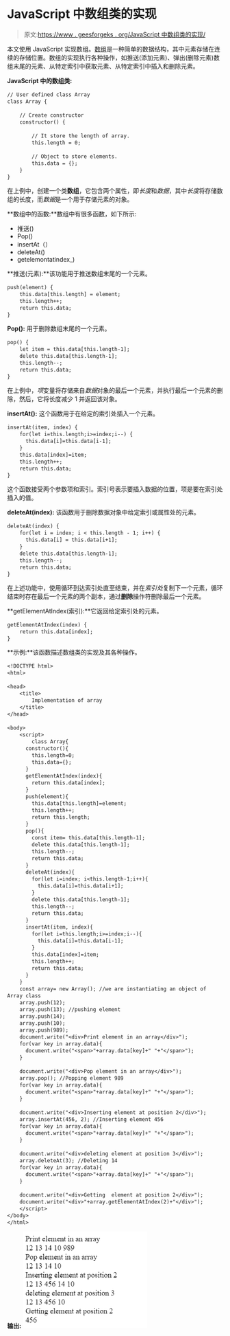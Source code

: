 # JavaScript 中数组类的实现

> 原文:[https://www . geesforgeks . org/JavaScript 中数组类的实现/](https://www.geeksforgeeks.org/implementation-of-array-class-in-javascript/)

本文使用 JavaScript 实现数组。[数组](https://www.geeksforgeeks.org/array-data-structure/)是一种简单的数据结构，其中元素存储在连续的存储位置。数组的实现执行各种操作，如推送(添加元素)、弹出(删除元素)数组末尾的元素、从特定索引中获取元素、从特定索引中插入和删除元素。

**JavaScript 中的数组类:**

```
// User defined class Array
class Array {

    // Create constructor
    constructor() {  

        // It store the length of array.
        this.length = 0; 

        // Object to store elements.
        this.data = {}; 
    }
}
```

在上例中，创建一个类**数组**，它包含两个属性，即*长度*和*数据*，其中*长度*将存储数组的长度，而*数据*是一个用于存储元素的对象。

**数组中的函数:**数组中有很多函数，如下所示:

*   推送()
*   Pop()
*   insertAt（）
*   deleteAt()
*   getelemontatindex_)

**推送(元素):**该功能用于推送数组末尾的一个元素。

```
push(element) {
    this.data[this.length] = element;
    this.length++;
    return this.data;
}
```

**Pop():** 用于删除数组末尾的一个元素。

```
pop() {
    let item = this.data[this.length-1];
    delete this.data[this.length-1];
    this.length--;
    return this.data;
}
```

在上例中，*项*变量将存储来自*数据*对象的最后一个元素，并执行最后一个元素的删除，然后，它将长度减少 1 并返回该对象。

**insertAt():** 这个函数用于在给定的索引处插入一个元素。

```
insertAt(item, index) {
    for(let i=this.length;i>=index;i--) {
      this.data[i]=this.data[i-1];
    }
    this.data[index]=item;
    this.length++; 
    return this.data;
}
```

这个函数接受两个参数项和索引。索引号表示要插入数据的位置，项是要在索引处插入的值。

**deleteAt(index):** 该函数用于删除数据对象中给定索引或属性处的元素。

```
deleteAt(index) {
    for(let i = index; i < this.length - 1; i++) {
      this.data[i] = this.data[i+1];
    }
    delete this.data[this.length-1];
    this.length--;
    return this.data;
}
```

在上述功能中，使用循环到达索引处直至结束，并在*索引处*复制下一个元素，循环结束时存在最后一个元素的两个副本，通过**删除**操作符删除最后一个元素。

**getElementAtIndex(索引):**它返回给定索引处的元素。

```
getElementAtIndex(index) {
    return this.data[index];
}
```

**示例:**该函数描述数组类的实现及其各种操作。

```
<!DOCTYPE html>
<html>

<head>
    <title>
        Implementation of array
    </title>
</head>

<body>
    <script>
        class Array{
      constructor(){
        this.length=0;
        this.data={};
      }
      getElementAtIndex(index){
        return this.data[index];
      }
      push(element){
        this.data[this.length]=element;
        this.length++;
        return this.length;
      }
      pop(){
        const item= this.data[this.length-1];
        delete this.data[this.length-1];
        this.length--;
        return this.data;
      }
      deleteAt(index){
        for(let i=index; i<this.length-1;i++){
          this.data[i]=this.data[i+1];
        }
        delete this.data[this.length-1];
        this.length--;
        return this.data;
      }
      insertAt(item, index){
        for(let i=this.length;i>=index;i--){
          this.data[i]=this.data[i-1];
        }
        this.data[index]=item;
        this.length++;
        return this.data;
      }
    }
    const array= new Array(); //we are instantiating an object of Array class
    array.push(12);
    array.push(13); //pushing element 
    array.push(14);
    array.push(10);
    array.push(989);
    document.write("<div>Print element in an array</div>");
    for(var key in array.data){
      document.write("<span>"+array.data[key]+" "+"</span>"); 
    }

    document.write("<div>Pop element in an array</div>");
    array.pop(); //Popping element 989
    for(var key in array.data){
      document.write("<span>"+array.data[key]+" "+"</span>"); 
    }

    document.write("<div>Inserting element at position 2</div>");
    array.insertAt(456, 2); //Inserting element 456
    for(var key in array.data){
      document.write("<span>"+array.data[key]+" "+"</span>"); 
    }

    document.write("<div>deleting element at position 3</div>");
    array.deleteAt(3); //Deleting 14
    for(var key in array.data){
      document.write("<span>"+array.data[key]+" "+"</span>"); 
    }

    document.write("<div>Getting  element at position 2</div>");
    document.write("<div>"+array.getElementAtIndex(2)+"</div>");
    </script>
</body>
</html>                    
```

**输出:**
![](img/b0e977fabf87b63cc13cf366da60f118.png)